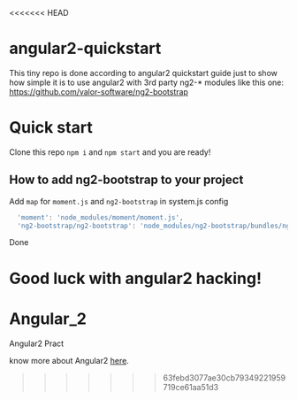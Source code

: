<<<<<<< HEAD
# angular2-quickstart

This tiny repo is done according to angular2 quickstart guide
just to show how simple it is to use angular2 with 3rd party ng2-* modules
like this one: https://github.com/valor-software/ng2-bootstrap

# Quick start

Clone this repo
`npm i` and `npm start` and you are ready!

## How to add ng2-bootstrap to your project
Add `map` for `moment.js` and `ng2-bootstrap` in system.js config
  ```js
    'moment': 'node_modules/moment/moment.js',
    'ng2-bootstrap/ng2-bootstrap': 'node_modules/ng2-bootstrap/bundles/ng2-bootstrap.umd.js',
  ```
Done

Good luck with angular2 hacking!
=======
# Angular_2
Angular2 Pract  

know more about Angular2 [here](https://angular.io/).
>>>>>>> 63febd3077ae30cb79349221959719ce61aa51d3
